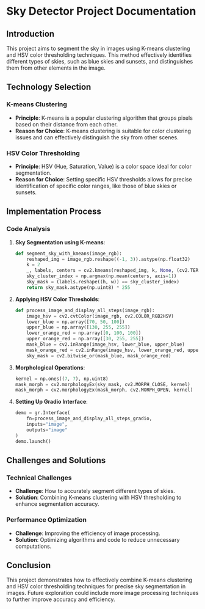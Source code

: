 
# Sky Detector Project Documentation

## Introduction
This project aims to segment the sky in images using K-means clustering and HSV color thresholding techniques. This method effectively identifies different types of skies, such as blue skies and sunsets, and distinguishes them from other elements in the image.

## Technology Selection
### K-means Clustering
- **Principle**: K-means is a popular clustering algorithm that groups pixels based on their distance from each other.
- **Reason for Choice**: K-means clustering is suitable for color clustering issues and can effectively distinguish the sky from other scenes.

### HSV Color Thresholding
- **Principle**: HSV (Hue, Saturation, Value) is a color space ideal for color segmentation.
- **Reason for Choice**: Setting specific HSV thresholds allows for precise identification of specific color ranges, like those of blue skies or sunsets.

## Implementation Process
### Code Analysis
1. **Sky Segmentation using K-means**:
   ```python
   def segment_sky_with_kmeans(image_rgb):
       reshaped_img = image_rgb.reshape((-1, 3)).astype(np.float32)
       k = 2
       _, labels, centers = cv2.kmeans(reshaped_img, k, None, (cv2.TERM_CRITERIA_EPS + cv2.TERM_CRITERIA_MAX_ITER, 100, 0.2), 10, cv2.KMEANS_RANDOM_CENTERS)
       sky_cluster_index = np.argmax(np.mean(centers, axis=1))
       sky_mask = (labels.reshape((h, w)) == sky_cluster_index)
       return sky_mask.astype(np.uint8) * 255
   ```

2. **Applying HSV Color Thresholds**:
   ```python
   def process_image_and_display_all_steps(image_rgb):
       image_hsv = cv2.cvtColor(image_rgb, cv2.COLOR_RGB2HSV)
       lower_blue = np.array([70, 50, 100])
       upper_blue = np.array([130, 255, 255])
       lower_orange_red = np.array([0, 100, 100])
       upper_orange_red = np.array([30, 255, 255])
       mask_blue = cv2.inRange(image_hsv, lower_blue, upper_blue)
       mask_orange_red = cv2.inRange(image_hsv, lower_orange_red, upper_orange_red)
       sky_mask = cv2.bitwise_or(mask_blue, mask_orange_red)
   ```

3. **Morphological Operations**:
   ```python
   kernel = np.ones((7, 7), np.uint8)
   mask_morph = cv2.morphologyEx(sky_mask, cv2.MORPH_CLOSE, kernel)
   mask_morph = cv2.morphologyEx(mask_morph, cv2.MORPH_OPEN, kernel)
   ```

4. **Setting Up Gradio Interface**:
   ```python
   demo = gr.Interface(
       fn=process_image_and_display_all_steps_gradio,
       inputs="image",
       outputs="image"
   )
   demo.launch()
   ```

## Challenges and Solutions
### Technical Challenges
- **Challenge**: How to accurately segment different types of skies.
- **Solution**: Combining K-means clustering with HSV thresholding to enhance segmentation accuracy.

### Performance Optimization
- **Challenge**: Improving the efficiency of image processing.
- **Solution**: Optimizing algorithms and code to reduce unnecessary computations.

## Conclusion
This project demonstrates how to effectively combine K-means clustering and HSV color thresholding techniques for precise sky segmentation in images. Future exploration could include more image processing techniques to further improve accuracy and efficiency.
